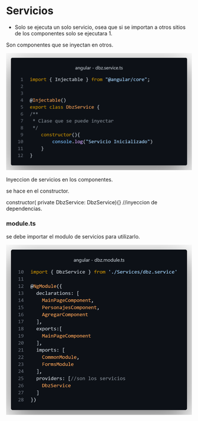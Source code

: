 # Servicios

* Solo se ejecuta un solo servicio, osea que si se importan a otros sitios de los componentes solo se ejecutara 1.&#x20;

Son componentes que se inyectan en otros.&#x20;

![](<.gitbook/assets/image (1) (1) (1).png>)



Inyeccion de servicios en los componentes.&#x20;

se hace en el constructor.&#x20;

constructor( private DbzService: DbzService){} //inyeccion de dependencias.



### module.ts

se debe importar el modulo de servicios para utilizarlo.&#x20;

![](<.gitbook/assets/image (2) (1) (1).png>)

